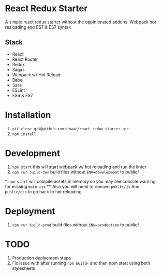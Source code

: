 
# React Redux Starter

A simple react redux starter without the oppinionated addons. Webpack hot realoading and ES7 & ES7 syntax


## Stack

+ React
+ React Router
+ Redux
+ Sagas
+ Webpack w/ Hot Reload
+ Babel
+ Sass
+ ESLint
+ ES6 & ES7

# Installation
1. `git clone git@github.com:nbwar/react-redux-starter.git`
2. `npm install`

# Development

1. `npm start` this will start webpack w/ hot reloading and run the linter
1. `npm run build-dev` build files without `ENV=development` to public/

\* `npm start` will compile assets in memory so you may see console warning for missing `main.css`
\*\* Also you will need to remove `public/js` And `public/css` to go back to hot reloading

# Deployment
1. `npm run build-prod` build files without `ENV=production` to public/



# TODO
1. Production deplyoment steps
2. Fix issue with after running `npm build-` and then npm start using both stylesheets

